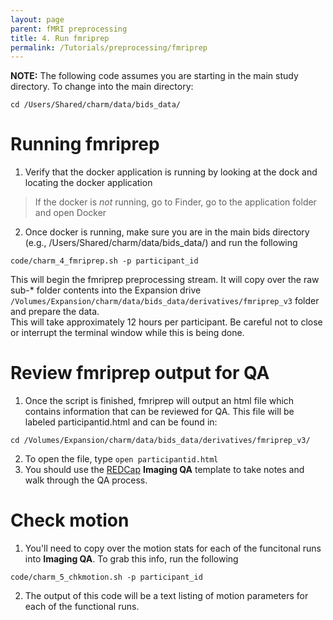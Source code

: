 ```yaml
---
layout: page
parent: fMRI preprocessing
title: 4. Run fmriprep
permalink: /Tutorials/preprocessing/fmriprep
---
```


**NOTE:** The following code assumes you are starting in the main study directory. To change into the main directory:
```
cd /Users/Shared/charm/data/bids_data/
```

# Running fmriprep
1. Verify that the docker application is running by looking at the dock and locating the docker application
>If the docker is *not* running, go to Finder, go to the application folder and open Docker

2. Once docker is running, make sure you are in the main bids directory (e.g., /Users/Shared/charm/data/bids_data/) and run the following
```
code/charm_4_fmriprep.sh -p participant_id
```
This will begin the fmriprep preprocessing stream.  It will copy over the raw sub-* folder contents into the Expansion drive `/Volumes/Expansion/charm/data/bids_data/derivatives/fmriprep_v3` folder and prepare the data.  
This will take approximately 12 hours per participant. Be careful not to close or interrupt the terminal window while this is being done.

# Review fmriprep output for QA
1. Once the script is finished, fmriprep will output an html file which contains information that can be reviewed for QA.  This file will be labeled participantid.html and can be found in:
```
cd /Volumes/Expansion/charm/data/bids_data/derivatives/fmriprep_v3/
```
2. To open the file, type `open participantid.html`
3. You should use the [REDCap](https://redcap.ucdenver.edu/redcap_v14.5.19/DataExport/index.php?pid=21666&report_id=129155) **Imaging QA** template to take notes and walk through the QA process.

# Check motion
1. You'll need to copy over the motion stats for each of the funcitonal runs into **Imaging QA**. To grab this info, run the following
```
code/charm_5_chkmotion.sh -p participant_id
```
2. The output of this code will be a text listing of motion parameters for each of the functional runs.
